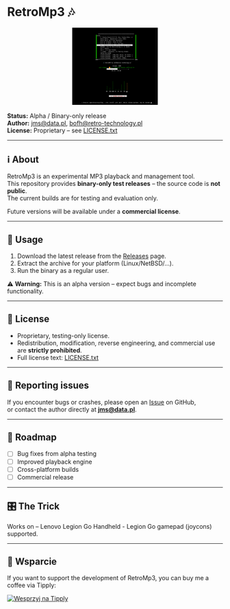 
# RetroMp3 🎶
<p align="center">
  <img src="RetroMp3.png" alt="RetroMp3 Logo" width="200">
</p>

**Status:** Alpha / Binary-only release  
**Author:** jms@data.pl, bofh@retro-technology.pl  
**License:** Proprietary – see [LICENSE.txt](LICENSE.txt)

---

## ℹ️ About
RetroMp3 is an experimental MP3 playback and management tool.  
This repository provides **binary-only test releases** – the source code is **not public**.  
The current builds are for testing and evaluation only.

Future versions will be available under a **commercial license**.

---

## 🚀 Usage
1. Download the latest release from the [Releases](../../releases) page.  
2. Extract the archive for your platform (Linux/NetBSD/…).
3. Run the binary as a regular user.  

⚠️ **Warning:** This is an alpha version – expect bugs and incomplete functionality.

---

## 📜 License
- Proprietary, testing-only license.  
- Redistribution, modification, reverse engineering, and commercial use are **strictly prohibited**.  
- Full license text: [LICENSE.txt](LICENSE.txt)

---

## 🐞 Reporting issues
If you encounter bugs or crashes, please open an [Issue](../../issues) on GitHub,  
or contact the author directly at **jms@data.pl**.

---

## 🔮 Roadmap
- [ ] Bug fixes from alpha testing  
- [ ] Improved playback engine  
- [ ] Cross-platform builds  
- [ ] Commercial release

---

## 🎛️ The Trick

Works on – Lenovo Legion Go Handheld - Legion Go gamepad (joycons) supported.

---

## 💸 Wsparcie

If you want to support the development of RetroMp3, you can buy me a coffee via Tipply:

[![Wesprzyj na Tipply](https://tipply.pl/assets/img/tipply_button.png)](https://tipply.pl/u/unix-tech)

